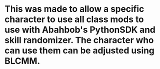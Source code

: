 #  This was made to allow a specific character to use all class mods to use with Abahbob's PythonSDK and skill randomizer. The character who can use them can be adjusted using BLCMM.
